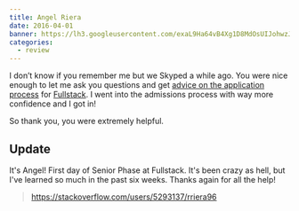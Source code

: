 ```yaml
---
title: Angel Riera
date: 2016-04-01
banner: https://lh3.googleusercontent.com/exaL9Ha64vB4Xg1D8MdOsUIJohwzJAmw3EtkmQj0l8Wku6cceQjwAytC5NumumdyY76kwepoI2QFgi9cQd_ukMsgEn7JdSDkYu-9VhPo3ijJGnYqN0kf_p3l9KDvLh6h1edBQ-YmXmXYksfIKjD2bx-Yqzn9CDISnC6_n1vjleODqgS6q7QvBehvmoBn2ByyV8wwuu-Jg7DskSmJ4SGO-9fs3p7ljzBwjp886YpWAhYUWWf0Tyav4Biw4dI-9HnlfQ08ePxx0gHkpnpfI246cMMDNrqauCwZ3bCqdVfIKceH1pDNl8XrO_BqoGgRzB0skj5fvrN0_uEAsbwAXVdCM8FqVVMVB2qWZc_PJkTRztG45I9ZL0K_IRqS6tUEY9sUzhyDc5YUjqBeKIsuSrLv7PNIhOWOd179qrE7Q5K8VIV2DlDdBqzp-Z4TCnFVCtBufEnNSvGiClxJIvDTp8L5kw8xInlTBHwgKF8j1RkQSFRLom7Hl5Q75lBFjfVizuLNgyYJ8xV8zJSVkaEVjaEaY_l6kZmMjHxti9gza-4J4DgHmSVLdHsg4ku48nuWm6CTgqheVtI6MKbHZw1ottAGmGjqwStZXanYwLdff_6rANEiq0uXh7p_Wfu-S6WQt1nQ=w1080-h720-no
categories:
  - review
---
```


I don’t know if you remember me but we Skyped a while ago. You were nice enough to let me ask you questions and get [advice on the application process](https://fvcproductions.com/2016/03/31/all-the-bootcamp-things/) for [Fullstack](https://fullstackacademy.com). I went into the admissions process with way more confidence and I got in!

So thank you, you were extremely helpful.

## Update

It's Angel! First day of Senior Phase at Fullstack. It's been crazy as hell, but I've learned so much in the past six weeks. Thanks again for all the help!

> https://stackoverflow.com/users/5293137/rriera96
